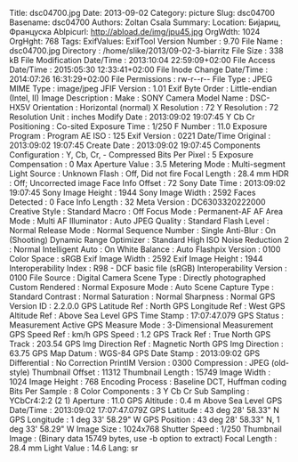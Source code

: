 Title: dsc04700.jpg
Date: 2013-09-02
Category: picture
Slug: dsc04700
Basename: dsc04700
Authors: Zoltan Csala
Summary:
Location: Бијариц, Француска
Ablpicurl: http://abload.de/img/jpu45.jpg
OrgWdth: 1024
OrgHght: 768
Tags:
ExifValues: ExifTool Version Number : 9.70
            File Name : dsc04700.jpg
            Directory : /home/slike/2013/09-02-3-biarritz
            File Size : 338 kB
            File Modification Date/Time : 2013:10:04 22:59:09+02:00
            File Access Date/Time : 2015:05:30 12:33:41+02:00
            File Inode Change Date/Time : 2014:07:26 16:31:29+02:00
            File Permissions : rw-r--r--
            File Type : JPEG
            MIME Type : image/jpeg
            JFIF Version : 1.01
            Exif Byte Order : Little-endian (Intel, II)
            Image Description :
            Make : SONY
            Camera Model Name : DSC-HX5V
            Orientation : Horizontal (normal)
            X Resolution : 72
            Y Resolution : 72
            Resolution Unit : inches
            Modify Date : 2013:09:02 19:07:45
            Y Cb Cr Positioning : Co-sited
            Exposure Time : 1/250
            F Number : 11.0
            Exposure Program : Program AE
            ISO : 125
            Exif Version : 0221
            Date/Time Original : 2013:09:02 19:07:45
            Create Date : 2013:09:02 19:07:45
            Components Configuration : Y, Cb, Cr, -
            Compressed Bits Per Pixel : 5
            Exposure Compensation : 0
            Max Aperture Value : 3.5
            Metering Mode : Multi-segment
            Light Source : Unknown
            Flash : Off, Did not fire
            Focal Length : 28.4 mm
            HDR : Off; Uncorrected image
            Face Info Offset : 72
            Sony Date Time : 2013:09:02 19:07:45
            Sony Image Height : 1944
            Sony Image Width : 2592
            Faces Detected : 0
            Face Info Length : 32
            Meta Version : DC6303320222000
            Creative Style : Standard
            Macro : Off
            Focus Mode : Permanent-AF
            AF Area Mode : Multi
            AF Illuminator : Auto
            JPEG Quality : Standard
            Flash Level : Normal
            Release Mode : Normal
            Sequence Number : Single
            Anti-Blur : On (Shooting)
            Dynamic Range Optimizer : Standard
            High ISO Noise Reduction 2 : Normal
            Intelligent Auto : On
            White Balance : Auto
            Flashpix Version : 0100
            Color Space : sRGB
            Exif Image Width : 2592
            Exif Image Height : 1944
            Interoperability Index : R98 - DCF basic file (sRGB)
            Interoperability Version : 0100
            File Source : Digital Camera
            Scene Type : Directly photographed
            Custom Rendered : Normal
            Exposure Mode : Auto
            Scene Capture Type : Standard
            Contrast : Normal
            Saturation : Normal
            Sharpness : Normal
            GPS Version ID : 2.2.0.0
            GPS Latitude Ref : North
            GPS Longitude Ref : West
            GPS Altitude Ref : Above Sea Level
            GPS Time Stamp : 17:07:47.079
            GPS Status : Measurement Active
            GPS Measure Mode : 3-Dimensional Measurement
            GPS Speed Ref : km/h
            GPS Speed : 1.2
            GPS Track Ref : True North
            GPS Track : 203.54
            GPS Img Direction Ref : Magnetic North
            GPS Img Direction : 63.75
            GPS Map Datum : WGS-84
            GPS Date Stamp : 2013:09:02
            GPS Differential : No Correction
            PrintIM Version : 0300
            Compression : JPEG (old-style)
            Thumbnail Offset : 11312
            Thumbnail Length : 15749
            Image Width : 1024
            Image Height : 768
            Encoding Process : Baseline DCT, Huffman coding
            Bits Per Sample : 8
            Color Components : 3
            Y Cb Cr Sub Sampling : YCbCr4:2:2 (2 1)
            Aperture : 11.0
            GPS Altitude : 0.4 m Above Sea Level
            GPS Date/Time : 2013:09:02 17:07:47.079Z
            GPS Latitude : 43 deg 28' 58.33" N
            GPS Longitude : 1 deg 33' 58.29" W
            GPS Position : 43 deg 28' 58.33" N, 1 deg 33' 58.29" W
            Image Size : 1024x768
            Shutter Speed : 1/250
            Thumbnail Image : (Binary data 15749 bytes, use -b option to extract)
            Focal Length : 28.4 mm
            Light Value : 14.6
Lang: sr

